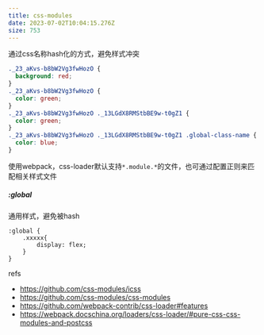 ```yaml
---
title: css-modules
date: 2023-07-02T10:04:15.276Z
size: 753
---
```

通过css名称hash化的方式，避免样式冲突
```css
._23_aKvs-b8bW2Vg3fwHozO {
  background: red;
}
._23_aKvs-b8bW2Vg3fwHozO {
  color: green;
}
._23_aKvs-b8bW2Vg3fwHozO ._13LGdX8RMStbBE9w-t0gZ1 {
  color: green;
}
._23_aKvs-b8bW2Vg3fwHozO ._13LGdX8RMStbBE9w-t0gZ1 .global-class-name {
  color: blue;
}
```

使用webpack，css-loader默认支持`*.module.*`的文件，也可通过配置正则来匹配相关样式文件

##### :global
通用样式，避免被hash
```
:global {
	.xxxxx{
		display: flex;
	}
}
```

refs
- https://github.com/css-modules/icss
- https://github.com/css-modules/css-modules
- https://github.com/webpack-contrib/css-loader#features
- https://webpack.docschina.org/loaders/css-loader/#pure-css-css-modules-and-postcss
